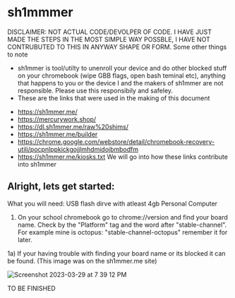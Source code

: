 # sh1mmmer
DISCLAIMER: NOT ACTUAL CODE/DEVOLPER OF CODE. I HAVE JUST MADE THE STEPS IN THE MOST SIMPLE WAY POSSBLE, I HAVE NOT CONTRUBUTED TO THIS IN ANYWAY SHAPE OR FORM. 
Some other things to note
- sh1mmer is tool/utilty to unenroll your device and do other blocked stuff on your chromebook (wipe GBB flags, open bash teminal etc), anything that happens to you or the device I and the makers of sh1mmer are not responsible. Please use this responsibily and safeley.
- These are the links that were used in the making of this document 
* https://sh1mmer.me/
* https://mercurywork.shop/
* https://dl.sh1mmer.me/raw%20shims/
* https://sh1mmer.me/builder
* https://chrome.google.com/webstore/detail/chromebook-recovery-utili/pocpnlppkickgojjlmhdmidojbmbodfm
* https://sh1mmer.me/kiosks.txt
We will go into how these links contribute into sh1mmer
  
  
Alright, lets get started:
------------------------------------------------------------------------------------------------------

What you will need:
USB flash dirve with atleast 4gb
Personal Computer


1) On your school chromebook go to chrome://version and find your board name. Check by the "Platform" tag and the word after "stable-channel".
For example mine is octopus: "stable-channel-octopus" remember it for later.

1a) If your having trouble with finding your board name or its blocked it can be found. (This image was on the sh1mmer.me site)


![Screenshot 2023-03-29 at 7 39 12 PM](https://user-images.githubusercontent.com/73242022/228700156-1ff543f5-a1f2-4cd8-ac64-40ac03f005fd.png)

TO BE FINISHED
